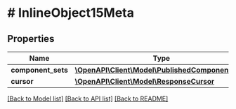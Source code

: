 # # InlineObject15Meta

## Properties

Name | Type | Description | Notes
------------ | ------------- | ------------- | -------------
**component_sets** | [**\OpenAPI\Client\Model\PublishedComponentSet[]**](PublishedComponentSet.md) |  |
**cursor** | [**\OpenAPI\Client\Model\ResponseCursor**](ResponseCursor.md) |  | [optional]

[[Back to Model list]](../../README.md#models) [[Back to API list]](../../README.md#endpoints) [[Back to README]](../../README.md)
